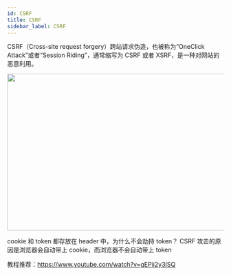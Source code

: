 ```yaml
---
id: CSRF
title: CSRF
sidebar_label: CSRF
---
```


CSRF（Cross-site request forgery）跨站请求伪造，也被称为“OneClick Attack”或者“Session Riding”，通常缩写为 CSRF 或者 XSRF，是一种对网站的恶意利用。

<div align="center">
    <img width="640" height="365" src="https://cosmos-x.oss-cn-hangzhou.aliyuncs.com/xwd1jG.png" />
</div>

cookie 和 token 都存放在 header 中，为什么不会劫持 token？ CSRF 攻击的原因是浏览器会自动带上 cookie，而浏览器不会自动带上 token

教程推荐：https://www.youtube.com/watch?v=gEPii2y3ISQ
